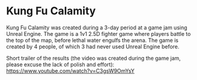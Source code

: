 # Kung Fu Calamity
Kung Fu Calamity was created during a 3-day period at a game jam using Unreal Engine. The game is a 1v1 2.5D fighter game where players battle to the top of the map, before lethal water engulfs the arena.
The game is created by 4 people, of which 3 had never used Unreal Engine before. 


Short trailer of the results (the video was created during the game jam, please excuse the lack of polish and effort):
https://www.youtube.com/watch?v=C3gsW9OmYsY
